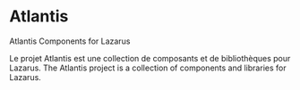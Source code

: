 # Atlantis
Atlantis Components for Lazarus

Le projet Atlantis est une collection de composants et de bibliothèques pour Lazarus. 
The Atlantis project is a collection of components and libraries for Lazarus.
